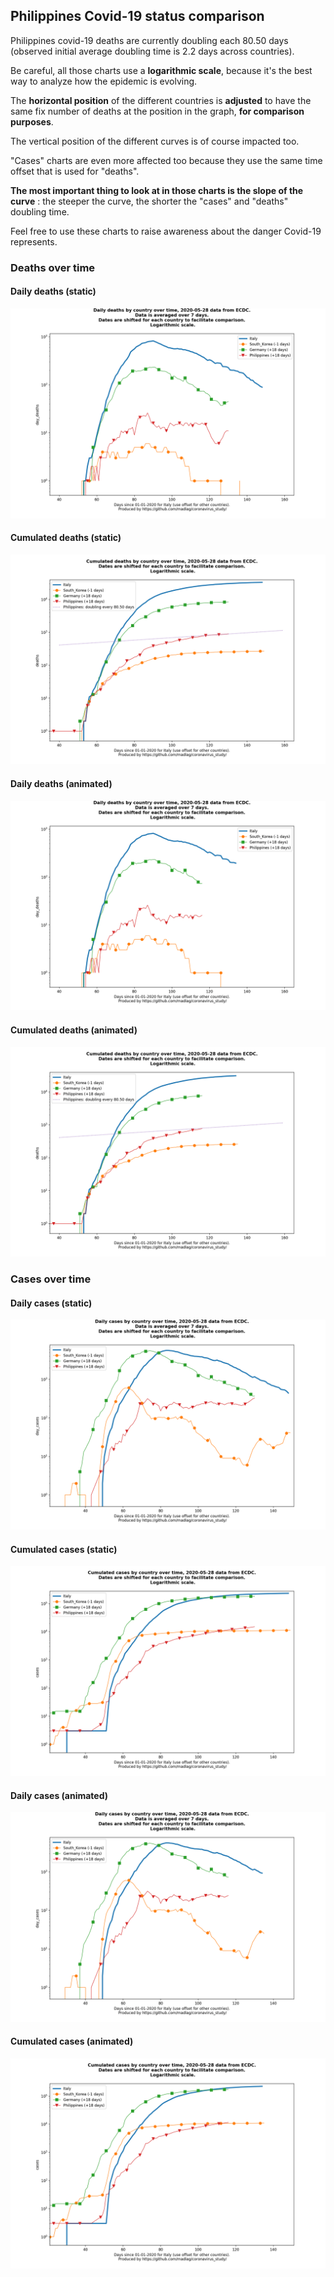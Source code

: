 ## Philippines Covid-19 status comparison 

Philippines covid-19 deaths are currently doubling each 80.50 days (observed initial average doubling time is 2.2 days across countries).



Be careful, all those charts use a **logarithmic scale**, because it's the best way to analyze how the epidemic is evolving.
 
The **horizontal position** of the different countries is **adjusted** to have the same fix number of deaths at the position in the graph, **for comparison purposes**.

The vertical position of the different curves is of course impacted too.

"Cases" charts are even more affected too because they use the same time offset that is used for "deaths".

**The most important thing to look at in those charts is the slope of the curve** : the steeper the curve, the shorter the "cases" and "deaths" doubling time.

Feel free to use these charts to raise awareness about the danger Covid-19 represents. 


 
### Deaths over time
 
#### Daily deaths (static)
![Philippines covid-19 daily deaths static chart](https://raw.githubusercontent.com/madlag/coronavirus_study/master/notebooks/graphs/2020-05-28/countries/Philippines/2020-05-28_Philippines_day_deaths.png "Philippines covid-19 day_deaths static chart")   
 
#### Cumulated deaths (static)
![Philippines covid-19 cumulated deaths static chart](https://raw.githubusercontent.com/madlag/coronavirus_study/master/notebooks/graphs/2020-05-28/countries/Philippines/2020-05-28_Philippines_deaths.png "Philippines covid-19 deaths static chart")   
 
#### Daily deaths (animated)
![Philippines covid-19 daily deaths animated chart](https://raw.githubusercontent.com/madlag/coronavirus_study/master/notebooks/graphs/2020-05-28/countries/Philippines/2020-05-28_Philippines_day_deaths.gif "Philippines covid-19 day_deaths animated chart")   
 
#### Cumulated deaths (animated)
![Philippines covid-19 cumulated deaths animated chart](https://raw.githubusercontent.com/madlag/coronavirus_study/master/notebooks/graphs/2020-05-28/countries/Philippines/2020-05-28_Philippines_deaths.gif "Philippines covid-19 deaths animated chart")   

 
### Cases over time
 
#### Daily cases (static)
![Philippines covid-19 daily cases static chart](https://raw.githubusercontent.com/madlag/coronavirus_study/master/notebooks/graphs/2020-05-28/countries/Philippines/2020-05-28_Philippines_day_cases.png "Philippines covid-19 day_cases static chart")   
 
#### Cumulated cases (static)
![Philippines covid-19 cumulated cases static chart](https://raw.githubusercontent.com/madlag/coronavirus_study/master/notebooks/graphs/2020-05-28/countries/Philippines/2020-05-28_Philippines_cases.png "Philippines covid-19 cases static chart")   
 
#### Daily cases (animated)
![Philippines covid-19 daily cases animated chart](https://raw.githubusercontent.com/madlag/coronavirus_study/master/notebooks/graphs/2020-05-28/countries/Philippines/2020-05-28_Philippines_day_cases.gif "Philippines covid-19 day_cases animated chart")   
 
#### Cumulated cases (animated)
![Philippines covid-19 cumulated cases animated chart](https://raw.githubusercontent.com/madlag/coronavirus_study/master/notebooks/graphs/2020-05-28/countries/Philippines/2020-05-28_Philippines_cases.gif "Philippines covid-19 cases animated chart")   

